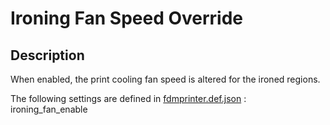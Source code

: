 # Ironing Fan Speed Override

## Description
When enabled, the print cooling fan speed is altered for the ironed regions.

The following settings are defined in [fdmprinter.def.json](https://github.com/smartavionics/Cura/blob/mb-master/resources/definitions/fdmprinter.def.json) : ironing_fan_enable